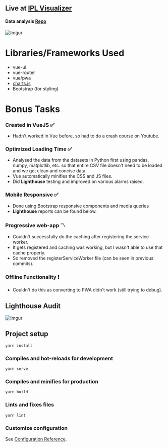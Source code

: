 ## Live at [IPL Visualizer](https://neildahiya.github.io/IPL_VISUALIZER)

#### Data analysis [Repo](https://github.com/neildahiya/ipl_analysed_data)

![Imgur](https://i.imgur.com/TrLYlZZ.png)

# Libraries/Frameworks Used

- vue-ui
- vue-router
- vue/pwa
- [charts.js](<[https://www.chartjs.org/](https://www.chartjs.org/)>)
- Bootstrap (for styling)

# Bonus Tasks

### Created in VueJS :white_check_mark:

- Hadn't worked in Vue before, so had to do a crash course on Youtube.

### Optimized Loading Time :white_check_mark:

- Analysed the data from the datasets in Python first using pandas, numpy, matplotlib, etc. so that entire CSV file doesn't need to be loaded and we get clean and concise data.
- Vue automatically minifies the CSS and JS files.
- Did **Lighthouse** testing and improved on various alarms raised.

### Mobile Responsive :white_check_mark:

- Done using Bootstrap responsive components and media queries
- **Lighthouse** reports can be found below.

### Progressive web-app :part_alternation_mark:

- Couldn't successfully do the caching after registering the service worker.
- It gets registered and caching was working, but I wasn't able to use that cache properly.
- So removed the registerServiceWorker file (can be seen in previous commits).

### Offline Functionality :heavy_exclamation_mark:

- Couldn't do this as converting to PWA didn't work (still trying to debug).

## Lighthouse Audit

![Imgur](https://i.imgur.com/RJXziLc.jpg)

## Project setup

```
yarn install
```

### Compiles and hot-reloads for development

```
yarn serve
```

### Compiles and minifies for production

```
yarn build
```

### Lints and fixes files

```
yarn lint
```

### Customize configuration

See [Configuration Reference](https://cli.vuejs.org/config/).
